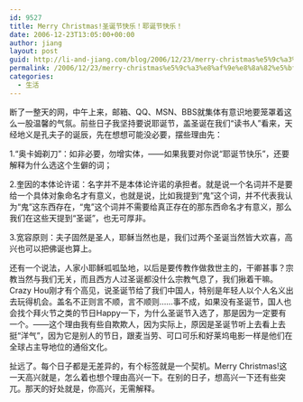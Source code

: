 ```yaml
---
id: 9527
title: Merry Christmas!圣诞节快乐！耶诞节快乐！
date: 2006-12-23T13:05:00+00:00
author: jiang
layout: post
guid: http://li-and-jiang.com/blog/2006/12/23/merry-christmas%e5%9c%a3%e8%af%9e%e8%8a%82%e5%bf%ab%e4%b9%90%ef%bc%81%e8%80%b6%e8%af%9e%e8%8a%82%e5%bf%ab%e4%b9%90%ef%bc%81/
permalink: /2006/12/23/merry-christmas%e5%9c%a3%e8%af%9e%e8%8a%82%e5%bf%ab%e4%b9%90%ef%bc%81%e8%80%b6%e8%af%9e%e8%8a%82%e5%bf%ab%e4%b9%90%ef%bc%81/
categories:
  - 生活
---
```

断了一整天的网，中午上来，邮箱、QQ、MSN、BBS就集体有意识地要笼罩着这么一股温馨的气氛。前些日子我坚持要说耶诞节，盖圣诞在我们“读书人”看来，天经地义是孔夫子的诞辰，先在想想可能没必要，摆些理由先： 

1.“奥卡姆剃刀”：如非必要，勿增实体，——如果我要对你说“耶诞节快乐”，还要解释为什么选这个生僻的词； 

2.奎因的本体论许诺：名字并不是本体论许诺的承担者。就是说一个名词并不是要给一个具体对象命名才有意义，也就是说，比如我提到“鬼”这个词，并不代表我认为“鬼”这东西存在，“鬼”这个词并不需要给真正存在的那东西命名才有意义，那么我们在这些天提到“圣诞”，也无可厚非。 

3.宽容原则：夫子固然是圣人，耶稣当然也是，我们过两个圣诞当然皆大欢喜，高兴也可以把佛诞也算上。 

还有一个说法，人家小耶稣呱呱坠地，以后是要传教作做救世主的，干卿甚事？宗教当然与我们无关，而且西方人过圣诞都没什么宗教气息了，我们揪着干嘛。Crazy Hou刚才有个高见，说圣诞节给了我们中国人，特别是年轻人以个人名义出去玩得机会。盖名不正则言不顺，言不顺则&#8230;&#8230;事不成，如果没有圣诞节，国人也会找个拜火节之类的节日Happy一下，为什么圣诞节入选了，那是因为一定要有一个。——这个理由我有些自欺欺人，因为实际上，原因是圣诞节听上去看上去挺“洋气”，因为它是别人的节日，跟麦当劳、可口可乐和好莱坞电影一样是他们在全球占主导地位的通俗文化。 

扯远了。每个日子都是无差异的，有个标签就是一个契机。Merry Christmas!这一天高兴就是，怎么着也想个理由高兴一下。在别的日子，想高兴一下还有些突兀。那天的好处就是，你高兴，无需解释。